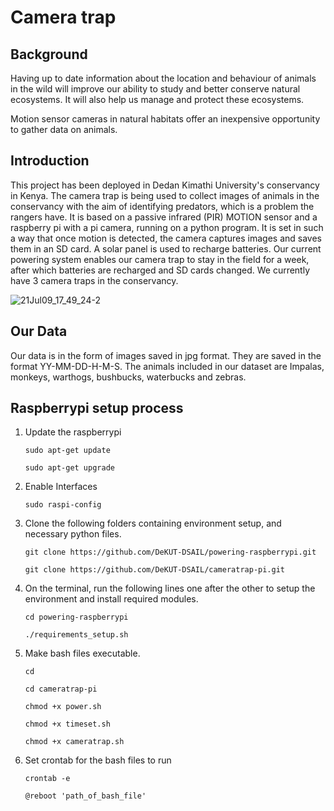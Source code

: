 # Camera trap 

## Background
Having up to date information about the location and behaviour of animals in the wild will improve our ability to study and better conserve natural ecosystems. It will also help us manage and protect these ecosystems. 

Motion sensor cameras in natural habitats offer an inexpensive opportunity to gather data on animals.


## Introduction

This project has been deployed in Dedan Kimathi University's conservancy in Kenya. 
The camera trap is being used to collect images of animals in the conservancy with the aim of identifying predators, which is a problem the rangers have.
It is based on a passive infrared (PIR) MOTION sensor and a raspberry pi with a pi camera, running on a python program. 
It is set in such a way that once motion is detected, the camera captures images and saves them in an SD card. 
A solar panel is used to recharge batteries. Our current powering system enables our camera trap to stay in the field for a week, after which batteries are recharged and SD cards changed. We currently have 3 camera traps in the conservancy.

![21Jul09_17_49_24-2](https://user-images.githubusercontent.com/74656615/134635155-9b8b6b24-b332-453f-801c-2ae9e726c07a.jpg)



## Our Data
Our data is in the form of images saved in jpg format. They are saved in the format YY-MM-DD-H-M-S.
The animals included in our dataset are Impalas, monkeys, warthogs, bushbucks, waterbucks and zebras.

## Raspberrypi setup process
1. Update the raspberrypi

      `sudo apt-get update`
      
      `sudo apt-get upgrade`
2. Enable Interfaces

      `sudo raspi-config`

3. Clone the following folders containing environment setup, and necessary python files.

      `git clone https://github.com/DeKUT-DSAIL/powering-raspberrypi.git`
      
      `git clone https://github.com/DeKUT-DSAIL/cameratrap-pi.git`
      
4. On the terminal, run the following lines one after the other to setup the environment and install required modules.

    `cd powering-raspberrypi`
    
    `./requirements_setup.sh`
    
    
5. Make bash files executable.

    `cd`
    
    `cd cameratrap-pi`
    
    `chmod +x power.sh`
    
    `chmod +x timeset.sh`

    `chmod +x cameratrap.sh`
    
6. Set crontab for the bash files to run 

    `crontab -e`
    
    `@reboot 'path_of_bash_file'`
    
 




